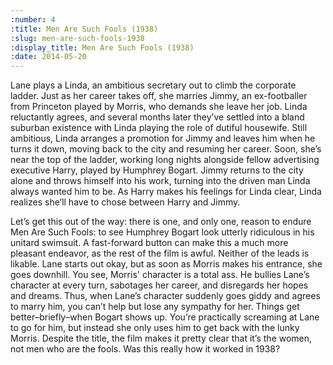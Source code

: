 ```yaml
---
:number: 4
:title: Men Are Such Fools (1938)
:slug: men-are-such-fools-1938
:display_title: Men Are Such Fools (1938)
:date: 2014-05-20
---
```

Lane plays a Linda, an ambitious secretary out to climb the corporate ladder. Just as her career takes off, she marries Jimmy, an ex-footballer from Princeton played by Morris, who demands she leave her job. Linda reluctantly agrees, and several months later they’ve settled into a bland suburban existence with Linda playing the role of dutiful housewife. Still ambitious, Linda arranges a promotion for Jimmy and leaves him when he turns it down, moving back to the city and resuming her career. Soon, she’s near the top of the ladder, working long nights alongside fellow advertising executive Harry, played by Humphrey Bogart. Jimmy returns to the city alone and throws himself into his work, turning into the driven man Linda always wanted him to be. As Harry makes his feelings for Linda clear, Linda realizes she’ll have to chose between Harry and Jimmy.

Let’s get this out of the way: there is one, and only one, reason to endure Men Are Such Fools: to see Humphrey Bogart look utterly ridiculous in his unitard swimsuit. A fast-forward button can make this a much more pleasant endeavor, as the rest of the film is awful. Neither of the leads is likable. Lane starts out okay, but as soon as Morris makes his entrance, she goes downhill. You see, Morris' character is a total ass. He bullies Lane’s character at every turn, sabotages her career, and disregards her hopes and dreams. Thus, when Lane’s character suddenly goes giddy and agrees to marry him, you can’t help but lose any sympathy for her. Things get better–briefly–when Bogart shows up. You’re practically screaming at Lane to go for him, but instead she only uses him to get back with the lunky Morris. Despite the title, the film makes it pretty clear that it’s the women, not men who are the fools. Was this really how it worked in 1938?
